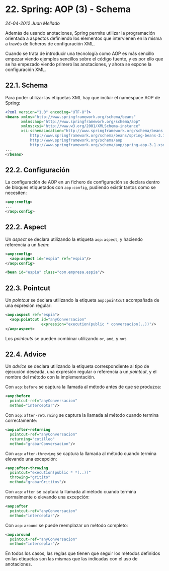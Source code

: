 # 22. Spring: AOP (3) - Schema

_24-04-2012_ _Juan Mellado_

Además de usando anotaciones, Spring permite utilizar la programación orientada a aspectos definiendo los elementos que intervienen en la misma a través de ficheros de configuración XML.

Cuando se trata de introducir una tecnología como AOP es más sencillo empezar viendo ejemplos sencillos sobre el código fuente, y es por ello que se ha empezado viendo primero las anotaciones, y ahora se expone la configuración XML.

## 22.1. Schema

Para poder utilizar las etiquetas XML hay que incluir el namespace AOP de Spring:

```xml
<?xml version="1.0" encoding="UTF-8"?>
<beans xmlns="http://www.springframework.org/schema/beans"
       xmlns:aop="http://www.springframework.org/schema/aop"
       xmlns:xsi="http://www.w3.org/2001/XMLSchema-instance"
       xsi:schemaLocation="http://www.springframework.org/schema/beans
           http://www.springframework.org/schema/beans/spring-beans-3.1.xsd
           http://www.springframework.org/schema/aop
           http://www.springframework.org/schema/aop/spring-aop-3.1.xsd">
...
</beans>
```

## 22.2. Configuración

La configuración de AOP en un fichero de configuración se declara dentro de bloques etiquetados con ```aop:config```, pudiendo existir tantos como se necesiten:

```xml
<aop:config>
...
</aop:config>
```

## 22.2. Aspect

Un _aspect_ se declara utilizando la etiqueta ```aop:aspect```, y haciendo referencia a un _bean_:

```xml
<aop:config>
  <aop:aspect id="espia" ref="espia"/>
</aop:config>

<bean id="espia" class="com.empresa.espia"/>
```

## 22.3. Pointcut

Un _pointcut_ se declara utilizando la etiqueta ```aop:pointcut``` acompañada de una expresión regular:

```xml
<aop:aspect ref="espia">
  <aop:pointcut id="anyConversacion"
                expression="execution(public * conversacion(..))"/>
</aop:aspect>
```

Los _pointcuts_ se pueden combinar utilizando ```or```, ```and```, y ```not```.

## 22.4. Advice

Un _advice_ se declara utilizando la etiqueta correspondiente al tipo de ejecución deseada, una expresión regular o referencia a un _pointcut_, y el nombre del método con la implementación.

Con ```aop:before``` se captura la llamada al método antes de que se produzca:

```xml
<aop:before
  pointcut-ref="anyConversacion"
  method="interceptar"/>
```

Con ```aop:after-returning``` se captura la llamada al método cuando termina correctamente:

```xml
<aop:after-returning
  pointcut-ref="anyConversacion"
  returning="cotilleo"
  method="grabarConversacion"/>
```

Con ```aop:after-throwing``` se captura la llamada al método cuando termina elevando una excepción:

```xml
<aop:after-throwing
  pointcut="execution(public * *(..))"
  throwing="gritito"
  method="grabarGrititos"/>
```

Con ```aop:after``` se captura la llamada al método cuando termina normalmente o elevando una excepción:

```xml
<aop:after
  pointcut-ref="anyConversacion"
  method="interceptar"/>
```

Con ```aop:around``` se puede reemplazar un método completo:

```xml
<aop:around
  pointcut-ref="anyConversacion"
  method="interceptar"/>
```

En todos los casos, las reglas que tienen que seguir los métodos definidos en las etiquetas son las mismas que las indicadas con el uso de anotaciones.
